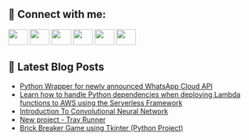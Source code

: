 ## 🔎 Connect with me:
[<img height="32" width="40" src="https://cdn.jsdelivr.net/npm/simple-icons@v5/icons/telegram.svg" />](https://t.me/bullbesh)
[<img height="32" width="40" src="https://cdn.jsdelivr.net/npm/simple-icons@v5/icons/vk.svg" />](https://vk.com/bullbesh)
[<img height="32" width="40" src="https://cdn.jsdelivr.net/npm/simple-icons@v5/icons/twitter.svg" />](https://twitter.com/bullbesh1)
[<img height="32" width="40" src="https://cdn.jsdelivr.net/npm/simple-icons@v5/icons/instagram.svg" />](https://www.instagram.com/bullbesh)
[<img height="32" width="40" src="https://cdn.jsdelivr.net/npm/simple-icons@v5/icons/reddit.svg" />](https://www.reddit.com/user/bullbesh)
[<img height="32" width="40" src="https://cdn.jsdelivr.net/npm/simple-icons@v5/icons/youtube.svg" />](https://www.youtube.com/channel/UCtfjRs6uzgq5mfm8S06WTcg)

## 📕 Latest Blog Posts
<!-- BLOG-POST-LIST:START -->
- [Python Wrapper for newly announced WhatsApp Cloud API](https://www.reddit.com/r/Python/comments/uu8zs4/python_wrapper_for_newly_announced_whatsapp_cloud/)
- [Learn how to handle Python dependencies when deploying Lambda functions to AWS using the Serverless Framework](https://www.reddit.com/r/Python/comments/uu8jip/learn_how_to_handle_python_dependencies_when/)
- [Introduction To Convolutional Neural Network](https://www.reddit.com/r/Python/comments/uu7k14/introduction_to_convolutional_neural_network/)
- [New project - Tray Runner](https://www.reddit.com/r/Python/comments/uu75dn/new_project_tray_runner/)
- [Brick Breaker Game using Tkinter &lpar;Python Project&rpar;](https://www.reddit.com/r/Python/comments/uu5fcz/brick_breaker_game_using_tkinter_python_project/)
<!-- BLOG-POST-LIST:END -->
